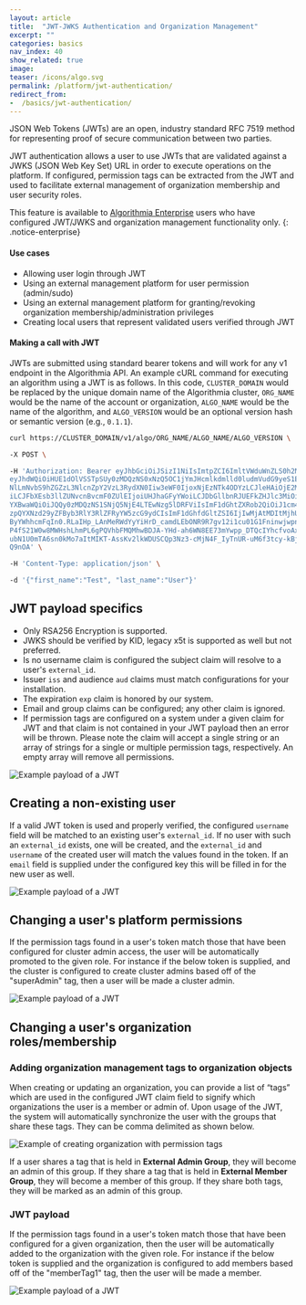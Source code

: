 ```yaml
---
layout: article
title:  "JWT-JWKS Authentication and Organization Management"
excerpt: ""
categories: basics
nav_index: 40
show_related: true
image:
teaser: /icons/algo.svg
permalink: /platform/jwt-authentication/
redirect_from:
-  /basics/jwt-authentication/
---
```


JSON Web Tokens (JWTs) are an open, industry standard RFC 7519 method for representing proof of secure communication between two parties.

JWT authentication allows a user to use JWTs that are validated against a JWKS (JSON Web Key Set) URL in order to execute operations on the platform. If configured, permission tags can be extracted from the JWT and used to facilitate external management of organization membership and user security roles.

This feature is available to [Algorithmia Enterprise](/enterprise) users who have configured JWT/JWKS and organization management functionality only.
{: .notice-enterprise}

#### Use cases
-  Allowing user login through JWT
-  Using an external management platform for user permission (admin/sudo)
-  Using an external management platform for granting/revoking organization membership/administration privileges
-  Creating local users that represent validated users verified through JWT

#### Making a call with JWT

JWTs are submitted using standard bearer tokens and will work for any v1 endpoint in the Algorithmia API. An example cURL command for executing an algorithm using a JWT is as follows. In this code, `CLUSTER_DOMAIN` would be replaced by the unique domain name of the Algorithmia cluster, `ORG_NAME` would be the name of the account or organization, `ALGO_NAME` would be the name of the algorithm, and `ALGO_VERSION` would be an optional version hash or semantic version (e.g., `0.1.1`).

```sh
curl https://CLUSTER_DOMAIN/v1/algo/ORG_NAME/ALGO_NAME/ALGO_VERSION \

-X POST \

-H 'Authorization: Bearer eyJhbGciOiJSizI1NiIsImtpZCI6ImltVWduWnZLS0h2MWUyNHkyZldCOXpTNjhIMkdMMzhSbjgzc1ZwQnh5WjAifQ.
eyJhdWQiOiHUE1dOlVSSTpSUy0zMDQzNS0xNzQ5OC1jYmJHcmlkdmlld0ludmVudG9yeS1ERVYiLCJpc3MiOiJodHRwOi8vaWRhZC5qcG1vcmdhbmNoYX
NlLmNvbS9hZGZzL3NlcnZpY2VzL3RydXN0Iiw3eWF0IjoxNjEzNTk4ODYzLCJleHAiOjE2MTM2MDI0NjMsIkpQTUNJZGVudGlmaWVyIjoiUHJhaGFyYWo
iLCJFbXEsb3llZUNvcnBvcmF0ZUlEIjoiUHJhaGFyYWoiLCJDbGllbnRJUEFkZHJlc3MiOiIxNzIuMjguNS4xMzUiLCJhcHB0eXBlIjoiUHVasGljIiwi
YXBwaWQiOiJQQy0zMDQzNS1SNjQ5NjE4LTEwNzg5lDRFViIsImF1dGhtZXRob2QiOiJ1cm46b2FzaXM6bmFtZXM6dGM6U0FNTDoyLjA6YWM6Y2xhc3Nlc
zpQYXNzd29yZFByb3RlY3RlZFRyYW5zcG9ydCIsImF1dGhfdGltZSI6IjIwMjAtMDItMjhUMTQ6MDM6NTAuNTUzWiIsInZlciI6IjEuMCIsInN1YiI6Il
ByYWhhcmFqIn0.RLaIHp_LAnMeRWdYyYiHrD_camdLEbONR9R7gv12i1cu01G1FninwjwpnLCmyFpW2PYUIWpvB0qOKUAOSDilt0fHTFSEKxPyJrukGTz
P4fS21W0w8MWHshLhmPL6gPQVhbFMQMhwBDJA-YHd-ah6WN8EE73mYwpp_DTQcIYhcfvoAxZLrY_bEK2XTDFfyqAZjwZzoRBXkGFXIw-PkYvOZ0F6J3oR
ubN1U0mTA6sn0kMo7aItMIKT-AssKv2lkWDUSCQp3Nz3-cMjN4F_IyTnUR-uM6f3tcy-kBjuGB6TAY_decnZmJ-JfVUK3TXKjSmFD80Zpc37tHT-vhdTq
Q9nOA' \

-H 'Content-Type: application/json' \

-d '{"first_name":"Test", "last_name":"User"}'

```
## JWT payload specifics

-  Only RSA256 Encryption is supported.
-  JWKS should be verified by KID, legacy x5t is supported as well but not preferred.
-  Is no username claim is configured the subject claim will resolve to a user's `external_id`.
-  Issuer `iss` and audience `aud` claims must match configurations for your installation.
-  The expiration `exp` claim is honored by our system.
-  Email and group claims can be configured; any other claim is ignored.
-  If permission tags are configured on a system under a given claim for JWT and that claim is not contained in your JWT payload then an error will be thrown. Please note the claim will accept a single string or an array of strings for a single or multiple permission tags, respectively. An empty array will remove all permissions.

![Example payload of a JWT](/developers/images/post_images/jwt-sync/jwt_payload.png)

## Creating a non-existing user

If a valid JWT token is used and properly verified, the configured `username` field will be matched to an existing user's `external_id`. If no user with such an `external_id` exists, one will be created, and the `external_id` and `username` of the created user will match the values found in the token. If an `email` field is supplied under the configured key this will be filled in for the new user as well.

![Example payload of a JWT](/developers/images/post_images/jwt-sync/jwt_payload.png)

## Changing a user's platform permissions

If the permission tags found in a user's token match those that have been configured for cluster admin access, the user will be automatically promoted to the given role. For instance if the below token is supplied, and the cluster is configured to create cluster admins based off of the "superAdmin" tag, then a user will be made a cluster admin.

![Example payload of a JWT](/developers/images/post_images/jwt-sync/jwt_payload.png)

## Changing a user's organization roles/membership

### Adding organization management tags to organization objects

When creating or updating an organization, you can provide a list of “tags” which are used in the configured JWT claim field to signify which organizations the user is a member or admin of. Upon usage of the JWT, the system will automatically synchronize the user with the groups that share these tags. They can be comma delimited as shown below.

![Example of creating organization with permission tags](/developers/images/post_images/jwt-sync/create_org_perm_tags.png)

If a user shares a tag that is held in **External Admin Group**, they will become an admin of this group. If they share a tag that is held in **External Member Group**, they will become a member of this group. If they share both tags, they will be marked as an admin of this group.

### JWT payload

If the permission tags found in a user's token match those that have been configured for a given organization, then the user will be automatically added to the organization with the given role. For instance if the below token is supplied and the organization is configured to add members based off of the "memberTag1" tag, then the user will be made a member.

![Example payload of a JWT](/developers/images/post_images/jwt-sync/jwt_payload.png)
